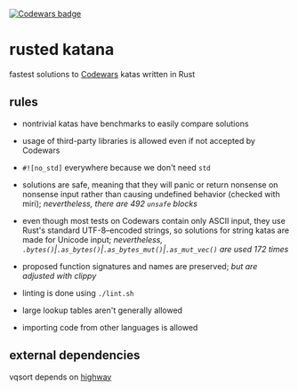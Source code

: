 [![Codewars badge](https://www.codewars.com/users/lincot/badges/large)](https://www.codewars.com/users/lincot)

# rusted katana

fastest solutions to [Codewars](https://www.codewars.com/r/HLmVMg) katas
written in Rust

## rules

- nontrivial katas have benchmarks to easily compare solutions

- usage of third-party libraries is allowed even if not accepted by Codewars

- `#![no_std]` everywhere because we don't need `std`

- solutions are safe, meaning that they will panic or return nonsense
on nonsense input rather than causing undefined behavior (checked with miri);
*nevertheless, there are 492 `unsafe` blocks*

- even though most tests on Codewars contain only ASCII input,
they use Rust's standard UTF-8–encoded strings,
so solutions for string katas are made for Unicode input;
*nevertheless,
`.bytes()`|`.as_bytes()`|`.as_bytes_mut()`|`.as_mut_vec()` are used 172 times*

- proposed function signatures and names are preserved;
*but are adjusted with clippy*

- linting is done using `./lint.sh`

- large lookup tables aren't generally allowed

- importing code from other languages is allowed

## external dependencies

vqsort depends on [highway](https://github.com/google/highway)
